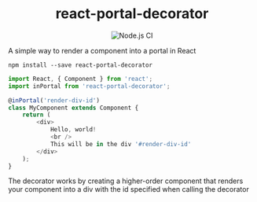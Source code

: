 <div align="center">

# react-portal-decorator
![Node.js CI](https://github.com/keegandonley/react-portal-decorator/workflows/Node.js%20CI/badge.svg)
</div>
A simple way to render a component into a portal in React

```
npm install --save react-portal-decorator
```

```javascript
import React, { Component } from 'react';
import inPortal from 'react-portal-decorator';

@inPortal('render-div-id')
class MyComponent extends Component {
	return (
		<div>
			Hello, world!
			<br />
			This will be in the div '#render-div-id'
		</div>
	);
}
```

The decorator works by creating a higher-order component that renders your component into a div with the id specified when calling the decorator
